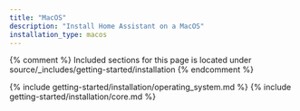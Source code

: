 ```yaml
---
title: "MacOS"
description: "Install Home Assistant on a MacOS"
installation_type: macos
---
```

{% comment %}
Included sections for this page is located under source/_includes/getting-started/installation
{% endcomment %}

{% include getting-started/installation/operating_system.md %}
{% include getting-started/installation/core.md %}
